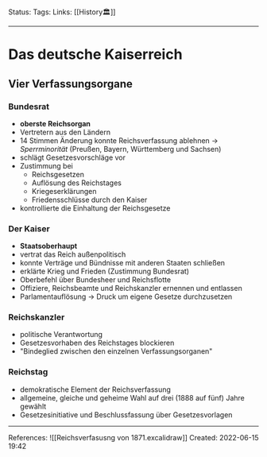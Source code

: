 Status:
Tags: 
Links: [[History🏛]]
___
# Das deutsche Kaiserreich
## Vier Verfassungsorgane
### Bundesrat
- **oberste Reichsorgan**
- Vertretern aus den Ländern
- 14 Stimmen Änderung konnte Reichsverfassung ablehnen
  -> *Sperrminorität* (Preußen, Bayern, Württemberg und Sachsen)
- schlägt Gesetzesvorschläge vor
- Zustimmung bei 
	- Reichsgesetzen
	- Auflösung des Reichstages
	- Kriegeserklärungen
	- Friedensschlüsse durch den Kaiser
- kontrollierte die Einhaltung der Reichsgesetze 
### Der Kaiser
- **Staatsoberhaupt**
- vertrat das Reich außenpolitisch
- konnte Verträge und Bündnisse mit anderen Staaten schließen
- erklärte Krieg und Frieden (Zustimmung Bundesrat)
- Oberbefehl über Bundesheer und Reichsflotte
- Offiziere, Reichsbeamte und Reichskanzler ernennen und entlassen
- Parlamentauflösung -> Druck um eigene Gesetze durchzusetzen
### Reichskanzler
- politische Verantwortung
- Gesetzesvorhaben des Reichstages blockieren
- "Bindeglied zwischen den einzelnen Verfassungsorganen"
### Reichstag
- demokratische Element der Reichsverfassung
- allgemeine, gleiche und geheime Wahl auf drei (1888 auf fünf) Jahre gewählt
- Gesetzesinitiative und Beschlussfassung über Gesetzesvorlagen
___
References:
![[Reichsverfasusng von 1871.excalidraw]]
Created: 2022-06-15 19:42